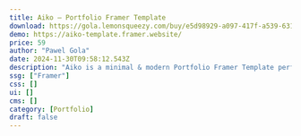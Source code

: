 ```yaml
---
title: Aiko — Portfolio Framer Template
download: https://gola.lemonsqueezy.com/buy/e5d98929-a097-417f-a539-631e7a478609
demo: https://aiko-template.framer.website/
price: 59
author: "Pawel Gola"
date: 2024-11-30T09:58:12.543Z
description: "Aiko is a minimal & modern Portfolio Framer Template perfectly suited for freelancers, designers, web designers, web developers, agencies or your personal portfolio."
ssg: ["Framer"]
css: []
ui: []
cms: []
category: [Portfolio]
draft: false
---
```

